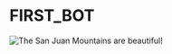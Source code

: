 # FIRST_BOT
![The San Juan Mountains are beautiful!](https://uzsmart.uz/savol-javob/img/namoz-vaqtlari-2020-yil-aprel.jpg "San Juan Mountains")
